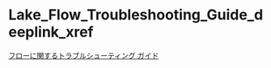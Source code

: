 Lake\_Flow\_Troubleshooting\_Guide\_deeplink\_xref
==================================================

[フローに関するトラブルシューティング ガイド](https://docs.teradata.com/access/sources/dita/topic?dita:mapPath=phg1621910019905.ditamap&dita:ditavalPath=pny1626732985837.ditaval&dita:topicPath=boc1675723702859.dita)
